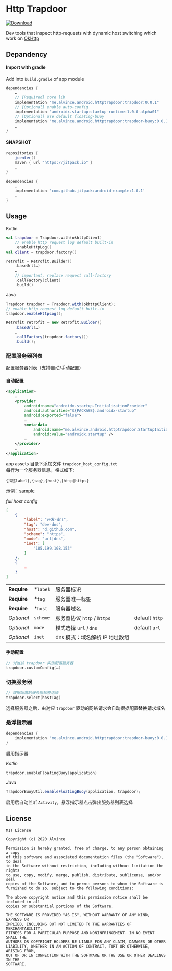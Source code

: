 Http Trapdoor
===

[ ![Download](https://api.bintray.com/packages/alvince-zy/android/http-trapdoor/images/download.svg?version=0.0.1) ](https://bintray.com/alvince-zy/android/http-trapdoor/0.0.1/link)

Dev tools that inspect http-requests with dynamic host switching which work on [OkHttp](https://github.com/square/okhttp)

Depandency
---

#### Import with gradle

Add into `build.gradle` of app module
```groovy
dependencies {
    …
    // [Required] core lib
    implementation "me.alvince.android.httptrapdoor:trapdoor:0.0.1"
    // [Optional] enable auto-config
    implementation "androidx.startup:startup-runtime:1.0.0-alpha01"
    // [Optional] use default floating-buoy
    implementation "me.alvince.android.httptrapdoor:trapdoor-buoy:0.0.1"
    …
}
```

#### SNAPSHOT
```groovy
repositories {
    jcenter()
    maven { url "https://jitpack.io" }
    …
}

dependencies {
    …
    implementation 'com.github.jitpack:android-example:1.0.1'
    …
}
```

Usage
---

Kotlin
```kotlin
val trapdoor = Trapdoor.with(okhttpClient)
    // enable http request log default built-in
    .enableHttpLog()
val client = trapdoor.factory()

retrofit = Retrofit.Builder()
    .baseUrl(…)
    …
    // important, replace request call-factory
    .callFactory(client)
    .build()
```

Java
```java
Trapdoor trapdoor = Trapdoor.with(okhttpClient);
// enable http request log default built-in
trapdoor.enableHttpLog();

Retrofit retrofit = new Retrofit.Builder()
    .baseUrl(…)
    …
    .callFactory(trapdoor.factory())
    .build();
```

### 配置服务器列表

配置服务器列表（支持自动/手动配置）

#### 自动配置

```xml
<application>
    …
    <provider
        android:name="androidx.startup.InitializationProvider"
        android:authorities="${PACKAGE}.androidx-startup"
        android:exported="false">
        …
        <meta-data
            android:name="me.alvince.android.httptrapdoor.StartupInitializer"
            android:value="androidx.startup" />
        …
    </provider>
    …
</application>
```
app assets 目录下添加文件 `trapdoor_host_config.txt`  
每行为一个服务器信息，格式如下:  
```plain
{描述label},{tag},{host},{http|https}
```
示例：[sample](sample/src/main/assets/trapdoor_host_config.txt)

_full host config_
```json
[
    {
        "label": "开发-dns",
        "tag": "dev-dns",
        "host": "d.github.com",
        "scheme": "https",
        "mode": "url|dns",
        "inet": [
            "185.199.108.153"
        ]
    },
    {
        …
    }
]
```
|             |          |                                |                |
| ----------- | -------- | ------------------------------ | -------------- |
| __Require__ | *`label` | 服务器标识                     |                |
| __Require__ | *`tag`   | 服务器唯一标签                 |                |
| __Require__ | *`host`  | 服务器域名                     |                |
| _Optional_  | `scheme` | 服务器协议 `http` / `https`    | default `http` |
| _Optional_  | `mode`   | 模式选择 `url` / `dns`         | default `url`  |
| _Optional_  | `inet`   | dns 模式：域名解析 IP 地址数组 |                |

#### 手动配置

```kotlin
// 对当前 trapdoor 实例配置服务器
trapdoor.customConfig(…)
```

### 切换服务器

```kotlin
// 根据配置的服务器标签选择
trapdoor.select(hostTag)
```
选择服务器之后，由对应 `trapdoor` 驱动的网络请求会自动根据配置替换请求域名

### 悬浮指示器

```groovy
dependencies {
    implementation "me.alvince.android.httptrapdoor:trapdoor-buoy:0.0.1"
}
```

启用指示器

_Kotlin_
```kotlin
trapdoor.enableFloatingBuoy(application)
```

_Java_
```java
TrapdoorBuoyUtil.enableFloatingBuoy(application, trapdoor);
```

启用后自动监听 `Activity`，悬浮指示器点击弹出服务器列表选择

License
---
```
MIT License

Copyright (c) 2020 Alvince

Permission is hereby granted, free of charge, to any person obtaining a copy
of this software and associated documentation files (the "Software"), to deal
in the Software without restriction, including without limitation the rights
to use, copy, modify, merge, publish, distribute, sublicense, and/or sell
copies of the Software, and to permit persons to whom the Software is
furnished to do so, subject to the following conditions:

The above copyright notice and this permission notice shall be included in all
copies or substantial portions of the Software.

THE SOFTWARE IS PROVIDED "AS IS", WITHOUT WARRANTY OF ANY KIND, EXPRESS OR
IMPLIED, INCLUDING BUT NOT LIMITED TO THE WARRANTIES OF MERCHANTABILITY,
FITNESS FOR A PARTICULAR PURPOSE AND NONINFRINGEMENT. IN NO EVENT SHALL THE
AUTHORS OR COPYRIGHT HOLDERS BE LIABLE FOR ANY CLAIM, DAMAGES OR OTHER
LIABILITY, WHETHER IN AN ACTION OF CONTRACT, TORT OR OTHERWISE, ARISING FROM,
OUT OF OR IN CONNECTION WITH THE SOFTWARE OR THE USE OR OTHER DEALINGS IN THE
SOFTWARE.
```
